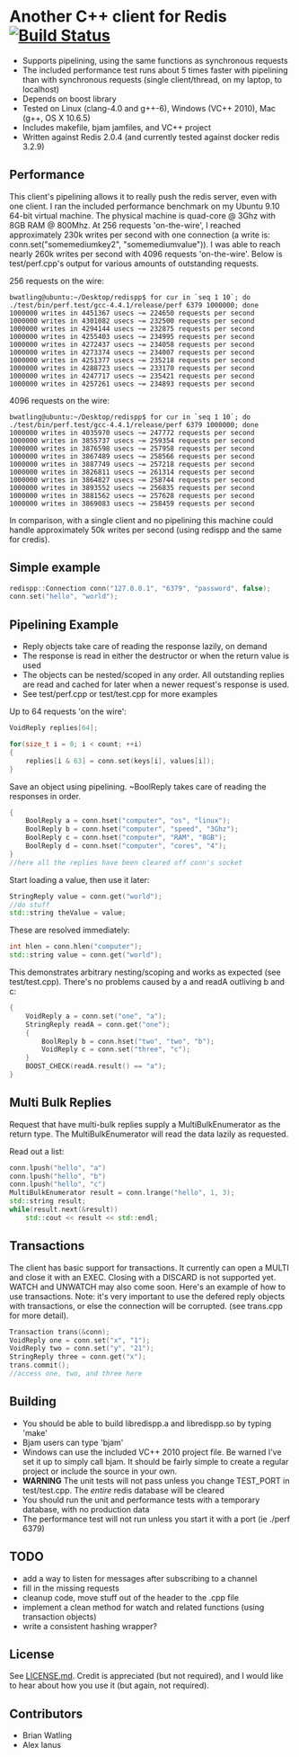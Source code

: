 # Another C++ client for Redis [![Build Status](https://img.shields.io/travis/brianwatling/redispp/master.svg?style=flat-square&label=Travis)](https://travis-ci.org/brianwatling/redispp)

- Supports pipelining, using the same functions as synchronous requests
- The included performance test runs about 5 times faster with pipelining than with synchronous requests (single client/thread, on my laptop, to localhost)
- Depends on boost library
- Tested on Linux (clang-4.0 and g++-6), Windows (VC++ 2010), Mac (g++, OS X 10.6.5)
- Includes makefile, bjam jamfiles, and VC++ project
- Written against Redis 2.0.4 (and currently tested against docker redis 3.2.9)

## Performance

This client's pipelining allows it to really push the redis server, even with one client. I ran the included performance benchmark on my Ubuntu 9.10 64-bit virtual machine. The physical machine is quad-core @ 3Ghz with 8GB RAM @ 800Mhz. At 256 requests 'on-the-wire', I reached approximately 230k writes per second with one connection (a write is: conn.set("somemediumkey2", "somemediumvalue")). I was able to reach nearly 260k writes per second with 4096 requests 'on-the-wire'. Below is test/perf.cpp's output for various amounts of outstanding requests.

256 requests on the wire:

    bwatling@ubuntu:~/Desktop/redispp$ for cur in `seq 1 10`; do ./test/bin/perf.test/gcc-4.4.1/release/perf 6379 1000000; done
    1000000 writes in 4451367 usecs ~= 224650 requests per second
    1000000 writes in 4301082 usecs ~= 232500 requests per second
    1000000 writes in 4294144 usecs ~= 232875 requests per second
    1000000 writes in 4255403 usecs ~= 234995 requests per second
    1000000 writes in 4272437 usecs ~= 234058 requests per second
    1000000 writes in 4273374 usecs ~= 234007 requests per second
    1000000 writes in 4251377 usecs ~= 235218 requests per second
    1000000 writes in 4288723 usecs ~= 233170 requests per second
    1000000 writes in 4247717 usecs ~= 235421 requests per second
    1000000 writes in 4257261 usecs ~= 234893 requests per second

4096 requests on the wire:

    bwatling@ubuntu:~/Desktop/redispp$ for cur in `seq 1 10`; do ./test/bin/perf.test/gcc-4.4.1/release/perf 6379 1000000; done
    1000000 writes in 4035970 usecs ~= 247772 requests per second
    1000000 writes in 3855737 usecs ~= 259354 requests per second
    1000000 writes in 3876598 usecs ~= 257958 requests per second
    1000000 writes in 3867489 usecs ~= 258566 requests per second
    1000000 writes in 3887749 usecs ~= 257218 requests per second
    1000000 writes in 3826811 usecs ~= 261314 requests per second
    1000000 writes in 3864827 usecs ~= 258744 requests per second
    1000000 writes in 3893552 usecs ~= 256835 requests per second
    1000000 writes in 3881562 usecs ~= 257628 requests per second
    1000000 writes in 3869083 usecs ~= 258459 requests per second

In comparison, with a single client and no pipelining this machine could handle approximately 50k writes per second (using redispp and the same for credis).

## Simple example

```cpp
redispp::Connection conn("127.0.0.1", "6379", "password", false);
conn.set("hello", "world");
```

## Pipelining Example

- Reply objects take care of reading the response lazily, on demand
- The response is read in either the destructor or when the return value is used
- The objects can be nested/scoped in any order. All outstanding replies are read and cached for later when a newer request's response is used.
- See test/perf.cpp or test/test.cpp for more examples

Up to 64 requests 'on the wire':

```cpp
VoidReply replies[64];

for(size_t i = 0; i < count; ++i)
{
    replies[i & 63] = conn.set(keys[i], values[i]);
}
```

Save an object using pipelining. ~BoolReply takes care of reading the responses in order.

```cpp
{
    BoolReply a = conn.hset("computer", "os", "linux");
    BoolReply b = conn.hset("computer", "speed", "3Ghz");
    BoolReply c = conn.hset("computer", "RAM", "8GB");
    BoolReply d = conn.hset("computer", "cores", "4");
}
//here all the replies have been cleared off conn's socket
```

Start loading a value, then use it later:

```cpp
StringReply value = conn.get("world");
//do stuff
std::string theValue = value;
```

These are resolved immediately:

```cpp
int hlen = conn.hlen("computer");
std::string value = conn.get("world");
```

This demonstrates arbitrary nesting/scoping and works as expected (see test/test.cpp). There's no problems caused by a and readA outliving b and c:

```cpp
{
    VoidReply a = conn.set("one", "a");
    StringReply readA = conn.get("one");
    {
        BoolReply b = conn.hset("two", "two", "b");
        VoidReply c = conn.set("three", "c");
    }
    BOOST_CHECK(readA.result() == "a");
}
```

## Multi Bulk Replies

Request that have multi-bulk replies supply a MultiBulkEnumerator as the return type. The MultiBulkEnumerator will read the data lazily as requested.

Read out a list:

```cpp
conn.lpush("hello", "a")
conn.lpush("hello", "b")
conn.lpush("hello", "c")
MultiBulkEnumerator result = conn.lrange("hello", 1, 3);
std::string result;
while(result.next(&result))
    std::cout << result << std::endl;
```

## Transactions

The client has basic support for transactions. It currently can open a MULTI and close it with an EXEC. Closing with a DISCARD is not supported yet. WATCH and UNWATCH may also come soon. Here's an example of how to use transactions. Note: it's very important to use the defered reply objects with transactions, or else the connection will be corrupted. (see trans.cpp for more detail).

```cpp
Transaction trans(&conn);
VoidReply one = conn.set("x", "1");
VoidReply two = conn.set("y", "21");
StringReply three = conn.get("x");
trans.commit();
//access one, two, and three here
```

## Building

- You should be able to build libredispp.a and libredispp.so by typing 'make'
- Bjam users can type 'bjam'
- Windows can use the included VC++ 2010 project file. Be warned I've set it up to simply call bjam. It should be fairly simple to create a regular project or include the source in your own.
- **WARNING** The unit tests will not pass unless you change TEST_PORT in test/test.cpp. The *entire* redis database will be cleared
- You should run the unit and performance tests with a temporary database, with no production data
- The performance test will not run unless you start it with a port (ie ./perf 6379)

## TODO

- add a way to listen for messages after subscribing to a channel
- fill in the missing requests
- cleanup code, move stuff out of the header to the .cpp file
- implement a clean method for watch and related functions (using transaction objects)
- write a consistent hashing wrapper?

## License

See [LICENSE.md](LICENSE.md). Credit is appreciated (but not required), and I would like to hear about how you use it (but again, not required).

## Contributors

- Brian Watling
- Alex Ianus

